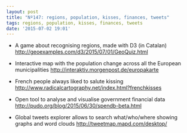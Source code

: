 ```yaml
---
layout: post
title: "Nº147: regions, population, kisses, finances, tweets"
tags: regions, population, kisses, finances, tweets
date: '2015-07-02 19:01'
---
```


* A game about recognising regions, made with D3 (in Catalan)
  http://geoexamples.com/d3/2015/07/01/GeoQuiz.html

* Interactive map with the population change across all the European municipalities
  http://interaktiv.morgenpost.de/europakarte

* French people always liked to salute kissing
  http://www.radicalcartography.net/index.html?frenchkisses

* Open tool to analyse and visualise government financial data
  http://pudo.org/blog/2015/06/30/spendb-beta.html

* Global tweets explorer allows to search what/who/where showing graphs and word clouds
  http://tweetmap.mapd.com/desktop/



